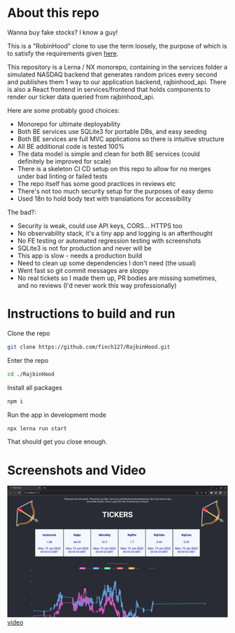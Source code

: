 # About this repo

Wanna buy fake stocks? I know a guy!

This is a "RobinHood" clone to use the term loosely,
the purpose of which is to satisfy the requirements
given [here](https://gatsbylabs.notion.site/Simple-Robinhood-44b9db6c84ec4ecdb6cb8785b843ee92).

This repository is a Lerna / NX monorepo, containing
in the services folder a simulated NASDAQ backend that generates
random prices every second and publishes them 1 way to our application backend,
rajbinhood_api. There is also a React frontend in services/frontend
that holds components to render our ticker data queried from rajbinhood_api.

Here are some probably good choices:
- Monorepo for ultimate deployability
- Both BE services use SQLite3 for portable DBs, and easy seeding
- Both BE services are full MVC applications so there is intuitive structure
- All BE additional code is tested 100%
- The data model is simple and clean for both BE services (could definitely be improved for scale)
- There is a skeleton CI CD setup on this repo to allow for no merges under bad linting or failed tests
- The repo itself has some good practices in reviews etc
- There's not too much security setup for the purposes of easy demo
- Used 18n to hold body text with translations for accessibility 

The bad?:
- Security is weak, could use API keys, CORS... HTTPS too
- No observability stack, it's a tiny app and logging is an afterthought
- No FE testing or automated regression testing with screenshots
- SQLite3 is not for production and never will be
- This app is slow - needs a production build
- Need to clean up some dependencies I don't need (the usual)
- Went fast so git commit messages are sloppy
- No real tickets so I made them up, PR bodies are missing sometimes, and no reviews (I'd never work this way professionally)

# Instructions to build and run

Clone the repo
```bash
git clone https://github.com/finch127/RajbinHood.git
```

Enter the repo
```bash
cd ./RajbinHood
```

Install all packages
```bash
npm i
```

Run the app in development mode
```bash
npx lerna run start
```

That should get you close enough.

# Screenshots and Video
![screengrab](./working_screener.png "Screengrab")
[video](https://github.com/finch127/RajbinHood/assets/19713518/018feca5-b6c4-4910-95fc-fa37dc06d62d)


